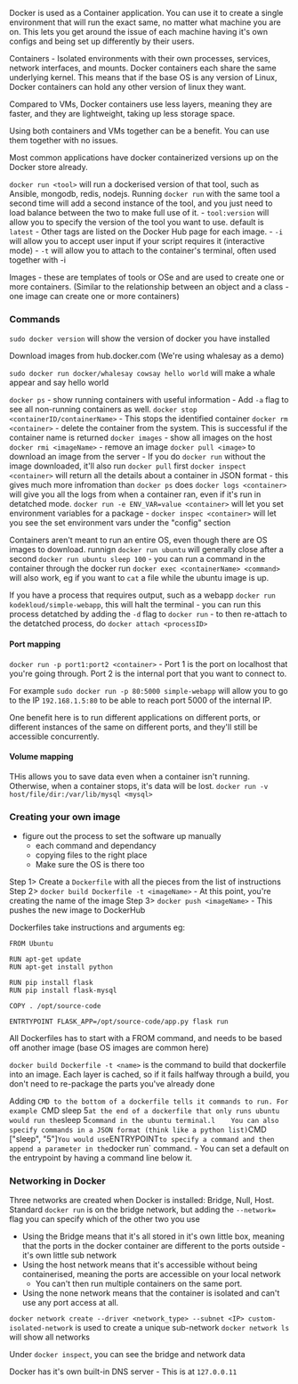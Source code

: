 Docker is used as a Container application. You can use it to create a single environment that will run the exact same, no matter what machine you are on. 
This lets you get around the issue of each machine having it's own configs and being set up differently by their users.

Containers - Isolated environments with their own processes, services, network interfaces, and mounts.
    Docker containers each share the same underlying kernel. This means that if the base OS is any version of Linux, Docker containers can hold any other version of linux they want.

Compared to VMs, Docker containers use less layers, meaning they are faster, and they are lightweight, taking up less storage space.

Using both containers and VMs together can be a benefit. You can use them together with no issues.

Most common applications have docker containerized versions up on the Docker store already.  

`docker run <tool>` will run a dockerised version of that tool, such as Ansible, mongodb, redis, nodejs. Running `docker run` with the same tool a second time will add a second instance of the tool, and you just need to load balance between the two to make full use of it.
    - `tool:version` will allow you to specify the version of the tool you want to use. default is `latest`
        -  Other tags are listed on the Docker Hub page for each image.
    - `-i` will allow you to accept user input if your script requires it (interactive mode)
    - `-t` will allow you to attach to the container's terminal, often used together with -i

Images - these are templates of tools or OSe and are used to create one or more containers. (Similar to the relationship between an object and a class - one image can create one or more containers)

### Commands
`sudo docker version` will show the version of docker you have installed

Download images from hub.docker.com (We're using whalesay as a demo)

`sudo docker run docker/whalesay cowsay hello world` will make a whale appear and say hello world

`docker ps` - show running containers with useful information
    - Add `-a` flag to see all non-running containers as well.
`docker stop <containerID/containerName>` - This stops the identified container
`docker rm <container>` - delete the container from the system. This is successful if the container name is returned
`docker images` - show all images on the host
`docker rmi <imageName>` - remove an image
`docker pull <image>` to download an image from the server
    - If you do `docker run` without the image downloaded, it'll also run `docker pull` first
`docker inspect <container>` will return all the details about a container in JSON format - this gives much more infromation than `docker ps` does
`docker logs <container>` will give you all the logs from when a container ran, even if it's run in detatched mode. 
`docker run -e ENV_VAR=value <container>` will let you set environment variables for a package
    - `docker inspec <container>` will let you see the set environment vars under the "config" section

Containers aren't meant to run an entire OS, even though there are OS images to download. runnign `docker run ubuntu` will generally close after a second
`docker run ubuntu sleep 100` - you can run a command in the container through the docker run
`docker exec <containerName> <command>` will also work, eg if you want to `cat` a file while the ubuntu image is up.

If you have a process that requires output, such as a webapp `docker run kodekloud/simple-webapp`, this will halt the terminal
    - you can run this process detatched by adding the `-d` flag to `docker run`
    - to then re-attach to the detatched process, do `docker attach <processID>`

#### Port mapping
`docker run -p port1:port2 <container>` - Port 1 is the port on localhost that you're going through. Port 2 is the internal port that you want to connect to. 

For example `sudo docker run -p 80:5000 simple-webapp` will allow you to go to the IP `192.168.1.5:80` to be able to reach port 5000 of the internal IP.

One benefit here is to run different applications on different ports, or different instances of the same on different ports, and they'll still be accessible concurrently.

#### Volume mapping
THis allows you to save data even when a container isn't running. Otherwise, when a container stops, it's data will be lost.
`docker run -v host/file/dir:/var/lib/mysql <mysql>`

### Creating your own image
- figure out the process to set the software up manually
    - each command and dependancy
    - copying files to the right place
    - Make sure the OS is there too

Step 1> Create a `Dockerfile` with all the pieces from the list of instructions
Step 2> `docker build Dockerfile -t <imageName>` - At this point, you're creating the name of the image
Step 3> `docker push <imageName>` - This pushes the new image to DockerHub

Dockerfiles take instructions and arguments
eg:

```
FROM Ubuntu

RUN apt-get update
RUN apt-get install python

RUN pip install flask
RUN pip install flask-mysql

COPY . /opt/source-code

ENTRTYPOINT FLASK_APP=/opt/source-code/app.py flask run
```

All Dockerfiles has to start with a FROM command, and needs to be based off another image (base OS images are common here)

`docker build Dockerfile -t <name>` is the command to build that dockerfile into an image.
Each layer is cached, so if it fails halfway through a build, you don't need to re-package the parts you've already done

Adding `CMD to the bottom of a dockerfile tells it commands to run.
    For example `CMD sleep 5` at the end of a dockerfile that only runs ubuntu would run the `sleep 5` command in the ubuntu terminal.l    You can also specify commands in a JSON format (think like a python list) `CMD ["sleep", "5"]`
You would use `ENTRYPOINT` to specify a command and then append a parameter in the `docker run` command.
    - You can set a default on the entrypoint by having a command line below it.

### Networking in Docker
Three networks are created when Docker is installed: Bridge, Null, Host.
Standard `docker run` is on the bridge network, but adding the `--network=` flag you can specify which of the other two you use

- Using the Bridge means that it's all stored in it's own little box, meaning that the ports in the docker container are different to the ports outside - it's own little sub network
- Using the host network means that it's accessible without being containerised, meaning the ports are accessible on your local network
    - You can't then run multiple containers on the same port.
- Using the none network means that the container is isolated and can't use any port access at all.

`docker network create --driver <network_type> --subnet <IP> custom-isolated-network` is used to create a unique sub-network
`docker network ls` will show all networks

Under `docker inspect`, you can see the bridge and network data

Docker has it's own built-in DNS server
    - This is at `127.0.0.11`

